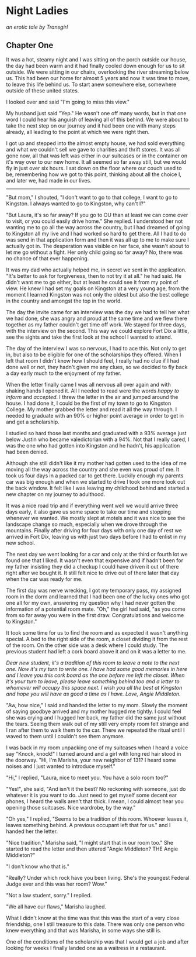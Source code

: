 # Night Ladies
_an erotic tale by Transgirl_

## Chapter One
It was a hot, steamy night and I was sitting on the porch outside our house,
the day had been warm and it had finally cooled down enough for us to sit
outside. We were sitting in our chairs, overlooking the river streaming below
us. This had been our home for almost 5 years and now it was time to move, to
leave this life behind us. To start anew somewhere else, somewhere outside of
these united states.

I looked over and said "I'm going to miss this view."

My husband just said "Yep." He wasn't one off many words, but in that one word
I could hear his anguish of leaving all of this behind. We were about to take
the next step on our journey and it had been one with many steps already, all
leading to the point at which we were right then.

I got up and stepped into the almost empty house, we had sold everything and
what we couldn't sell we gave to charities and thrift stores. It was all gone
now, all that was left was either in our suitcases or in the container on it's
way over to our new home. It all seemed so far away still, but we would fly in
just over six hours. I sat down on the floor where our couch used to be,
remembering how we got to this point, thinking about all the choice I, and
later we, had made in our lives.

---

"But mom," I shouted, "I don't want to go to that college, I want to go to
Kingston. I always wanted to go to Kingston, why can't I?"

"But Laura, it's so far away? If you go to OU than at least we can come over to
visit, or you could easily drive home." She replied. I understood her not
wanting me to go all the way across the country, but I had dreamed of going to
Kingston all my live and I had worked so hard to get there. All I had to do was
send in that application form and then it was all up to me to make sure I
actually got in. The desperation was visible on her face, she wasn't about to
let me go without a fight. Her only child going so far away? No, there was no
chance of that ever happening.

It was my dad who actually helped me, in secret we sent in the application.
"It's better to ask for forgiveness, then to not try it at all." he had said.
He didn't want me to go either, but at least he could see it from my point of
view. He knew I had set my goals on Kingston at a very young age, from the
moment I learned Kingston was not only the oldest but also the best college in
the country and amongst the top in the world.

The day the invite came for an interview was the day we had to tell her what we
had done, she was angry and proud at the same time and we flew there together
as my father couldn't get time off work. We stayed for three days, with the
interview on the second. This way we could explore Fort Dix a little, see the
sights and take the first look at the school I wanted to attend.

The day of the interview I was so nervous, I had to ace this. Not only to get
in, but also to be eligible for one of the scholarships they offered. When I
left that room I didn't know how I should feel, I really had no clue if I had
done well or not, they hadn't given me any clues, so we decided to fly back a
day early much to the enjoyment of my father.

When the letter finally came I was all nervous all over again and with shaking
hands I opened it. All I needed to read were the words _happy to inform_ and
_accepted_. I threw the letter in the air and jumped around the house. I had
done it, I could be the first of my town to go to Kingston College. My mother
grabbed the letter and read it all the way through. I needed to graduate with
an 90% or higher point average in order to get in and get a scholarship.

I studied so hard those last months and graduated with a 93% average just below
Justin who became valedictorian with a 94%. Not that I really cared, I was the
one who had gotten into Kingston and he hadn't, his application had been
denied.

Although she still didn't like it my mother had gotten used to the idea of me
moving all the way across the country and she even was proud of me. It took us
four days in a packed car to get there. Luckily enough my parents car was big
enough and when we started to drive I took one more look out the back window.
It felt like I was leaving my childhood behind and started a new chapter on my
journey to adulthood.

It was a nice road trip and if everything went well we would arrive three days
early, it also gave us some space to take our time and stopping whenever we
wanted. We mostly slept at motels and it was nice to see the landscape change
so much, especially when we drove through the mountains. Finally after driving
for four days with only one day of rest we arrived in Fort Dix, leaving us with
just two days before I had to enlist in my new school.

The next day we went looking for a car and only at the third or fourth lot we
found one that I liked. It wasn't even that expensive and if hadn't been for my
father insisting they did a checkup I could have driven it out of there right
after we bought it. It still felt nice to drive out of there later that day
when the car was ready for me.

The first day was nerve wrecking, I got my temporary pass, my assigned room in
the dorm and learned that I had been one of the lucky ones who got one all for
my own, answering my question why I had never gotten the information of a
potential room mate. "Oh," the girl had said, "as you come from so far away you
were in the first draw. Congratulations and welcome to Kingston."

It took some time for us to find the room and as expected it wasn't anything
special. A bed to the right side of the room, a closet dividing it from the
rest of the room. On the other side was a desk where I could study. The
previous student had left a cork board above it and on it was a letter to me.

_Dear new student, it's a tradition of this room to leave a note to the next
one. Now it's my turn to write one. I have had some good memories in here and I
leave you this cork board as the one before me left the closet. When it's your
turn to leave, please leave something behind too and a letter to whomever will
occupy this space next. I wish you all the best at Kingston and hope you will
have as good a time as I have. Love, Angie Middleton._ 

"Aw, how nice," I said and handed the letter to my mom. Slowly the moment of
saying goodbye arrived and my mother hugged me tightly. I could feel she was
crying and I hugged her back, my father did the same just without the tears.
Seeing them walk out of my still very empty room felt strange and I ran after
them to walk them to the car. There we repeated the ritual until I waved to
them until I couldn't see them anymore.

I was back in my room unpacking one of my suitcases when I heard a voice say
"Knock, knock!" I turned around and a girl with long red hair stood in the
doorway. "Hi, I'm Marisha, your new neighbor of 131? I heard some noises and I
just wanted to introduce myself."

"Hi," I replied, "Laura, nice to meet you. You have a solo room too?"

"Yes!", she said, "And isn't it the best? No reckoning with someone, just do
whatever it is you want to do. Just need to get myself some decent ear phones,
I heard the walls aren't that thick. I mean, I could almost hear you opening
those suitcases. Nice wardrobe, by the way."

"Oh yes," I replied, "Seems to be a tradition of this room. Whoever leaves it,
leaves something behind. A previous occupant left that for us." and I handed
her the letter.

"Nice tradition," Marisha said, "I might start that in our room too." She
started to read the letter and then uttered "Angie Middleton? THE Angie
Middleton?"

"I don't know who that is."

"Really? Under which rock have you been living. She's the youngest Federal
Judge ever and this was her room? Wow."

"Not a law student, sorry." I replied.

"We all have our flaws," Marisha laughed.

What I didn't know at the time was that this was the start of a very close
friendship, one I still treasure to this date. There was only one person who
knew everything and that was Marisha, in some ways she still is.

One of the conditions of the scholarship was that I would get a job and after
looking for weeks I finally landed one as a waitress in a restaurant. 
